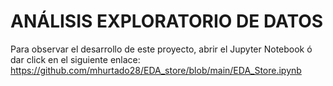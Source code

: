 # ANÁLISIS EXPLORATORIO DE DATOS 

Para observar el desarrollo de este proyecto, abrir el Jupyter Notebook ó dar click en el siguiente enlace: https://github.com/mhurtado28/EDA_store/blob/main/EDA_Store.ipynb

